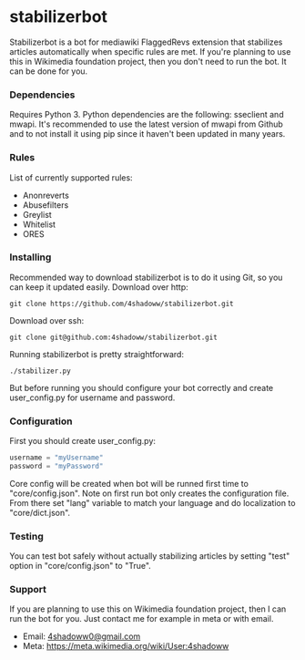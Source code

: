 # stabilizerbot
Stabilizerbot is a bot for mediawiki FlaggedRevs extension that stabilizes articles automatically when specific rules are met. If you're planning to use this in Wikimedia foundation project, then you don't need to run the bot. It can be done for you.

### Dependencies
Requires Python 3. Python dependencies are the following: sseclient and mwapi. It's recommended to use the latest version of mwapi from Github and to not install it using pip since it haven't been updated in many years. 

### Rules
List of currently supported rules:
* Anonreverts
* Abusefilters
* Greylist
* Whitelist
* ORES

### Installing
Recommended way to download stabilizerbot is to do it using Git, so you can keep it updated easily.
Download over http:
```
git clone https://github.com/4shadoww/stabilizerbot.git
```
Download over ssh:
```
git clone git@github.com:4shadoww/stabilizerbot.git
```

Running stabilizerbot is pretty straightforward:
```
./stabilizer.py
```
But before running you should configure your bot correctly and create user_config.py for username and password.

### Configuration
First you should create user_config.py:
```python
username = "myUsername"
password = "myPassword"
```

Core config will be created when bot will be runned first time to "core/config.json". Note on first run bot only creates the configuration file. From there set "lang" variable to match your language and do localization to "core/dict.json".

### Testing
You can test bot safely without actually stabilizing articles by setting "test" option in "core/config.json" to "True".

### Support
If you are planning to use this on Wikimedia foundation project, then I can run the bot for you. Just contact me for example in meta or with email.

* Email: 4shadoww0@gmail.com
* Meta: https://meta.wikimedia.org/wiki/User:4shadoww
